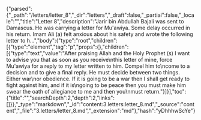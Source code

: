 {"parsed":{"_path":"/letters/letter_8","_dir":"letters","_draft":false,"_partial":false,"_locale":"","title":"Letter 8","description":"Jarir bin Abdullah Bajali was sent to Damascus. He was carrying a letter for Mu'awiya. Some delay occurred in his return. Imam Ali (a) felt anxious about his safety and wrote the following letter to h...","body":{"type":"root","children":[{"type":"element","tag":"p","props":{},"children":[{"type":"text","value":"After praising Allah and the Holy Prophet (s) I want to advise you that as soon as you receive\nthis letter of mine, force Mu'awiya for a reply to my letter written to him. Compel him to\ncome to a decision and to give a final reply. He must decide between two things. Either war\nor obedience. If it is going to be a war then I shall get ready to fight against him, and if it is\ngoing to be peace then you must make him swear the oath of allegiance to me and then you\nmust return."}]}],"toc":{"title":"","searchDepth":2,"depth":2,"links":[]}},"_type":"markdown","_id":"content:3.letters:letter_8.md","_source":"content","_file":"3.letters/letter_8.md","_extension":"md"},"hash":"yDhhhwScYe"}